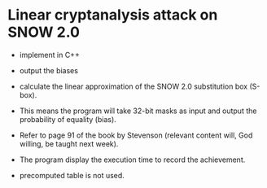 # Linear cryptanalysis attack on SNOW 2.0
- implement in C++
- output the biases
- calculate the linear approximation of the SNOW 2.0 substitution box (S-box).
- This means the program will take 32-bit masks as input and output the probability of equality (bias). 

- Refer to page 91 of the book by Stevenson (relevant content will, God willing, be taught next week).

- The program display the execution time to record the achievement.

- precomputed table is not used.
